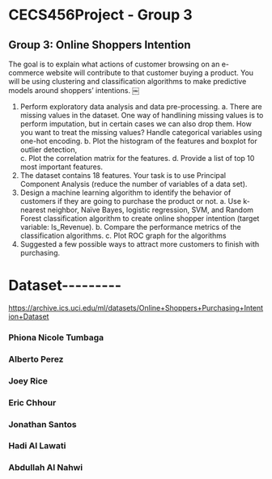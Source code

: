 # CECS456Project - Group 3
## Group 3: Online Shoppers Intention
The goal is to explain what actions of customer browsing on an e-commerce website will contribute to that customer buying a product. You will be using clustering and classification algorithms to make predictive models around shoppers’ intentions. ￼  
1.	Perform exploratory data analysis and data pre-processing.
a.	There are missing values in the dataset. One way of handlining missing values is to perform imputation, but in certain cases we can also drop them. How you want to treat the missing values? Handle categorical variables using one-hot encoding. 
b.	Plot the histogram of the features and boxplot for outlier detection,  
c.	Plot the correlation matrix for the features. 
d.	Provide a list of top 10 most important features. 
2.	The dataset contains 18 features. Your task is to use Principal Component Analysis (reduce the number of variables of a data set). 
3.	Design a machine learning algorithm to identify the behavior of customers if they are going to purchase the product or not.
a.	Use k-nearest neighbor, Naïve Bayes, logistic regression, SVM, and Random Forest classification algorithm to create online shopper intention (target variable: Is_Revenue).
b.	Compare the performance metrics of the classification algorithms.
c.	Plot ROC graph for the algorithms 
4.	Suggested a few possible ways to attract more customers to finish with purchasing.

# Dataset--------- 
https://archive.ics.uci.edu/ml/datasets/Online+Shoppers+Purchasing+Intention+Dataset
### Phiona Nicole Tumbaga 
### Alberto Perez 
### Joey Rice
### Eric Chhour
### Jonathan Santos
### Hadi Al Lawati
### Abdullah Al Nahwi
